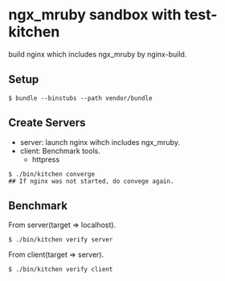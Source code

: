 # ngx_mruby sandbox with test-kitchen

build nginx which includes ngx_mruby by nginx-build.

## Setup

```
$ bundle --binstubs --path vendor/bundle
```

## Create Servers

- server: launch nginx wihch includes ngx_mruby.
- client: Benchmark tools.
    - httpress

```
$ ./bin/kitchen converge
## If nginx was not started, do convege again.
```


## Benchmark

From server(target => localhost).

```
$ ./bin/kitchen verify server
```

From client(target => server).

```
$ ./bin/kitchen verify client
```
